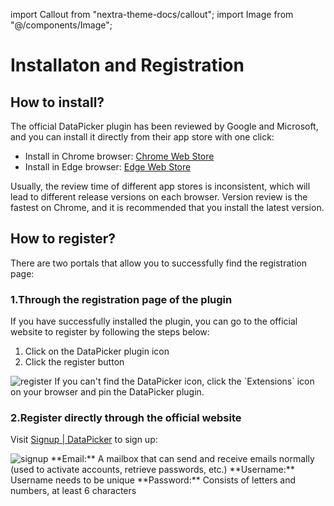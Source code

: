 import Callout from "nextra-theme-docs/callout";
import Image from "@/components/Image";

# Installaton and Registration

## How to install?

The official DataPicker plugin has been reviewed by Google and Microsoft, and you can install it directly from their app store with one click:

- Install in Chrome browser: [Chrome Web Store](https://chrome.google.com/webstore/detail/datapicker-powerful-web-d/baglkjackdnhdpjjcjpkhmemggiklhid)
- Install in Edge browser: [Edge Web Store](https://microsoftedge.microsoft.com/addons/detail/datapicker-powerful-web/ejmegoaahjcedhklldmdmmgbjoioifje)

Usually, the review time of different app stores is inconsistent, which will lead to different release versions on each browser. Version review is the fastest on Chrome, and it is recommended that you install the latest version.

## How to register?

There are two portals that allow you to successfully find the registration page:

### 1.Through the registration page of the plugin

If you have successfully installed the plugin, you can go to the official website to register by following the steps below:

1. Click on the DataPicker plugin icon
2. Click the register button

<Image src="/screenshots/register.png" alt="register" />

<Callout emoji="💡">
If you can't find the DataPicker icon, click the `Extensions` icon on your browser and pin the DataPicker plugin.
</Callout>

### 2.Register directly through the official website

Visit [Signup | DataPicker](https://datapicker.byetool.com/signup) to sign up:

<Image src="/screenshots/signup.png" alt="signup" />

<Callout emoji="💡">
**Email:** A mailbox that can send and receive emails normally (used to activate accounts, retrieve passwords, etc.)  
**Username:** Username needs to be unique  
**Password:** Consists of letters and numbers, at least 6 characters
</Callout>
